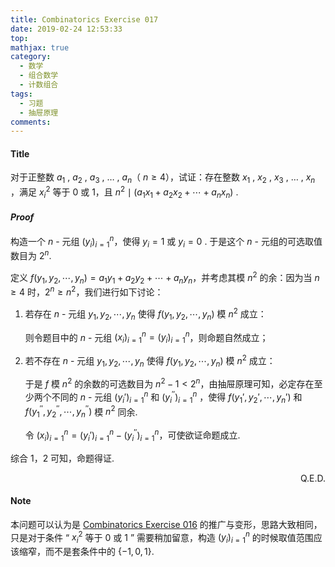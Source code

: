 ```yaml
---
title: Combinatorics Exercise 017
date: 2019-02-24 12:53:33
top:
mathjax: true
category:
  - 数学
  - 组合数学
  - 计数组合
tags:
  - 习题
  - 抽屉原理
comments:
---
```


#### Title

对于正整数 $a_1$ , $a_2$ , $a_3$ , … , $a_n$（ $n \geq 4$），试证：存在整数 $x_1$ , $x_2$ , $x_3$ , … , $x_n$ ，满足 $x_i^2$ 等于 $0$ 或 $1$，且 $n^2\mid (a_1x_1+a_2x_2+\cdots +a_nx_n)$ .

<!-- more -->

#### *Proof*

构造一个 $n$ - 元组 $(y_i)^n_{i=1}$，使得 $y_i=1$ 或 $y_i=0$ . 于是这个 $n$ - 元组的可选取值数目为 $2^n$. 

定义 $f(y_1,y_2, \cdots, y_n) = a_1y_1+a_2y_2+\cdots +a_ny_n$，并考虑其模 $n^2$ 的余：因为当 $n \geq 4$ 时，$2^n \geq n^2$，我们进行如下讨论：

1. 若存在 $n$ - 元组 $y_1,y_2, \cdots, y_n$ 使得 $f(y_1,y_2, \cdots, y_n)$ 模 $n^2$ 成立：

   则令题目中的 $n$ - 元组 $(x_i)^n_{i=1} = (y_i)^n_{i=1}$，则命题自然成立；

2. 若不存在 $n$ - 元组 $y_1,y_2, \cdots, y_n$ 使得 $f(y_1,y_2, \cdots, y_n)$ 模 $n^2$ 成立：

   于是 $f$ 模 $n^2$ 的余数的可选数目为 $n^2-1 <2^n$，由抽屉原理可知，必定存在至少两个不同的 $n$ - 元组 $(y_i')^n_{i=1}$ 和 $(y_i^{''})^n_{i=1}$ ，使得 $f(y_1',y_2', \cdots, y_n')$ 和 $f(y_1^{''},y_2^{''}, \cdots, y_n^{''})$ 模 $n^2$ 同余.

   令 $(x_i)^n_{i=1} = (y_i')^n_{i=1}-(y_i^{''})^n_{i=1}$，可使欲证命题成立.

综合 1，2 可知，命题得证.

<p align="right">Q.E.D.</p>

#### Note

本问题可以认为是 [Combinatorics Exercise 016](https://googolplex-c.github.io/2019/02/23/Combinatorics-Exercise-016/) 的推广与变形，思路大致相同，只是对于条件 “ $x_i^2$ 等于 $0$ 或 $1$ ” 需要稍加留意，构造 $(y_i)^n_{i=1}$ 的时候取值范围应该缩窄，而不是套条件中的 $\{-1,0,1\}$.